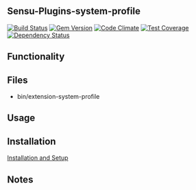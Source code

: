 ## Sensu-Plugins-system-profile

[![Build Status](https://travis-ci.org/sensu-plugins/sensu-plugins-system-profile.svg?branch=master)](https://travis-ci.org/sensu-plugins/sensu-plugins-system-profile)
[![Gem Version](https://badge.fury.io/rb/sensu-plugins-system-profile.svg)](http://badge.fury.io/rb/sensu-plugins-system-profile)
[![Code Climate](https://codeclimate.com/github/sensu-plugins/sensu-plugins-system-profile/badges/gpa.svg)](https://codeclimate.com/github/sensu-plugins/sensu-plugins-system-profile)
[![Test Coverage](https://codeclimate.com/github/sensu-plugins/sensu-plugins-system-profile/badges/coverage.svg)](https://codeclimate.com/github/sensu-plugins/sensu-plugins-system-profile)
[![Dependency Status](https://gemnasium.com/sensu-plugins/sensu-plugins-system-profile.svg)](https://gemnasium.com/sensu-plugins/sensu-plugins-system-profile)

## Functionality

## Files
 * bin/extension-system-profile

## Usage

## Installation

[Installation and Setup](https://github.com/sensu-plugins/documentation/blob/master/user_docs/installation_instructions.md)

## Notes
